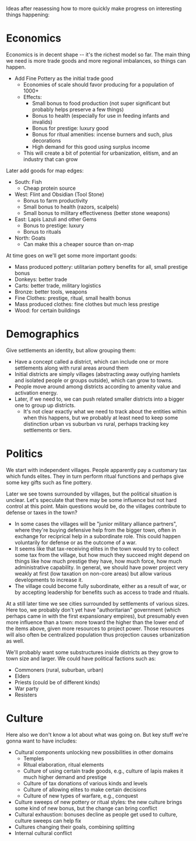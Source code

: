 Ideas after reasessing how to more quickly make progress on
interesting things happening:

# Economics

Economics is in decent shape -- it's the richest model so far.
The main thing we need is more trade goods and more regional
imbalances, so things can happen.

- Add Fine Pottery as the initial trade good
  - Economies of scale should favor producing for a population
    of 1000+
  - Effects:
    - Small bonus to food production (not super significant but
      probably helps preserve a few things)
    - Bonus to health (especially for use in feeding infants
      and invalids)
    - Bonus for prestige: luxury good
    - Bonus for ritual amenities: incense burners and such,
      plus decorations
    - High demand for this good using surplus income
  - This will create a bit of potential for urbanization, elitism,
    and an industry that can grow

Later add goods for map edges:
- South: Fish
  - Cheap protein source
- West: Flint and Obsidian (Tool Stone)
  - Bonus to farm productivity
  - Small bonus to health (razors, scalpels)
  - Small bonus to military effectiveness (better stone weapons)
- East: Lapis Lazuli and other Gems
  - Bonus to prestige: luxury
  - Bonus to rituals
- North: Goats
  - Can make this a cheaper source than on-map

At time goes on we'll get some more important goods:

- Mass produced pottery: utilitarian pottery benefits for all,
  small prestige bonus
- Donkeys: better trade
- Carts: better trade, military logistics
- Bronze: better tools, weapons
- Fine Clothes: prestige, ritual, small health bonus
- Mass produced clothes: fine clothes but much less prestige
- Wood: for certain buildings

# Demographics

Give settlements an identity, but allow grouping them:
- Have a concept called a district, which can include one or
  more settlements along with rural areas around them
- Initial districts are simply villages (abstracting away
  outlying hamlets and isolated people or groups outside),
  which can grow to towns.
- People move around among districts according to amenity value
  and activation energy.
- Later, if we need to, we can push related smaller districts
  into a bigger one to group up districts.
  - It's not clear exactly what we need to track about the
    entities within when this happens, but we probably at
    least need to keep some distinction urban vs suburban
    vs rural, perhaps tracking key settlements or tiers.

# Politics

We start with independent villages. People apparently pay a
customary tax which funds elites. They in turn perform ritual
functions and perhaps give some key gifts such as fine pottery.

Later we see towns surrounded by villages, but the political
situation is unclear. Let's speculate that there may be some
influence but not hard control at this point. Main questions
would be, do the villages contribute to defense or taxes in
the town?
- In some cases the villages will be "junior military alliance
  partners", where they're buying defensive help from the bigger
  town, often in exchange for reciprical help in a subordinate
  role. This could happen voluntarily for defense or as the
  outcome of a war.
- It seems like that tax-receiving elites in the town would
  try to collect some tax from the village, but how much they
  succeed might depend on things like how much prestige they
  have, how much force, how much administrative capability.
  In general, we should have power project very weakly at first
  (low taxation on non-core areas) but allow various developments
  to increase it.
- The village could become fully subordinate, either as a result
  of war, or by accepting leadership for benefits such as access
  to trade and rituals.

At a still later time we see cities surrounded by settlements
of various sizes. Here too, we probably don't yet have "authoritarian"
government (which perhaps came in with the first expansionary
empires), but presumably even more influence than a town: more
toward the higher than the lower end of the items above, given
more resources to project power. Those resources will also often
be centralized population thus projection causes urbanization as
well.

We'll probably want some substructures inside districts as they
grow to town size and larger. We could have political factions
such as:

- Commoners (rural, suburban, urban)
- Elders
- Priests (could be of different kinds)
- War party
- Resisters

# Culture

Here also we don't know a lot about what was going on. But key
stuff we're gonna want to have includes:
- Cultural components unlocking new possibilities in other
  domains
  - Temples
  - Ritual elaboration, ritual elements
  - Culture of using certain trade goods, e.g., culture of
    lapis makes it much higher demand and prestige
  - Culture of tax donations of various kinds and levels
  - Culture of allowing elites to make certain decisions
  - Culture of new types of warfare, e.g., conquest
- Culture sweeps of new pottery or ritual styles: the new
  culture brings some kind of new bonus, but the change
  can bring conflict
- Cultural exhaustion: bonuses decline as people get used
  to culture, culture sweeps can help fix
- Cultures changing their goals, combining splitting
- Internal cultural conflict
